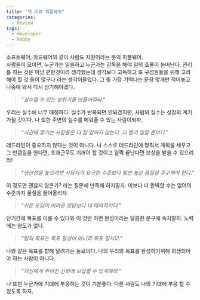 ```yaml
---
title: "책 리뷰 피플웨어"
categories:
  - Review
tags:
  - developer
  - hobby
---
```


소프트웨어, 하드웨어와 같이 사람도 자원이라는 뜻의 피플웨어.  
사람들이 모이면, 누군가는 일을하고 누군가는 감독을 해야 일의 효율이 늘어난다. 관리를 하는 것은 마냥 편한것이라 생각했는데 생각보다 고독하고 또 구성원들을 위해 고려해야 할 것 들이 많구나 라는 생각이들었다.
그 중 가장 기억나는 문장 몇개만 적어놓고 나중에 와서 다시 상기해야겠다.

> *"실수할 수 있는 분위기를 만들어줘라."*

우리는 실수에 너무 매정하다. 실수가 반복되면 안되겠지만, 사람의 실수는 성장의 계기가될 것이다. 나 또한 주변의 실수를 메워줄 수 있는 사람이되자.

> *"시간에 쫓기는 사람들은 더 잘 일하지 않는다. 더 빨리 일할 뿐이다."*

데드라인이 중요하지 않다는 것이 아니다. 나 스스로 데드라인에 맞춰서 계획을 세우고 그 만큼일을 한다면, 초과근무도 기꺼이 할 것이고 일찍 끝난다면 보상을 받을 수 있으리라!

> *"생산성을 높으려면 사용자가 요구한 수준보다 훨씬 높은 품질을 추구해야 한다."*

이 정도면 괜찮지 않은가? 라는 질문에 만족해 하지말자. 이보다 더 완벽할 수는 없어의 수준까지 품질을 끌어올리자.

> *"쉬운 오답이 어려운 정답보다 대 매력적이다."*

단기간에 목표를 이룰 수 있다와 이 것만 하면 완성이라는 달콤한 문구에 속지말자. 노력에는 왕도가 없다.

> *"팀의 목표는 목표 달성이 아니라 목표 일치다."*

나와 같은 목표를 향해 달려가는 동료이다. 나의 우리의 목표를 완성하기위해 희생되어야 하는 사람이 아니다.

> *"자신에게 주어진 신뢰에 보답할 수 있게해라."*

나 또한 누군가에 기대에 부응하는 것이 기분좋다. 다른 사람도 나의 기대에 부응 할 수 있도록 하자.
